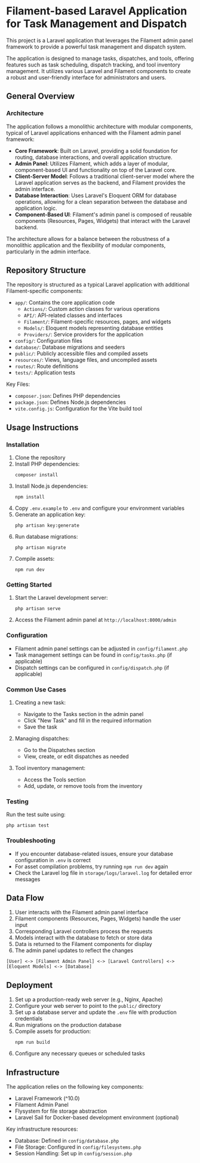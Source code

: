 # Filament-based Laravel Application for Task Management and Dispatch

This project is a Laravel application that leverages the Filament admin panel framework to provide a powerful task management and dispatch system.

The application is designed to manage tasks, dispatches, and tools, offering features such as task scheduling, dispatch tracking, and tool inventory management. It utilizes various Laravel and Filament components to create a robust and user-friendly interface for administrators and users.

## General Overview

### Architecture

The application follows a monolithic architecture with modular components, typical of Laravel applications enhanced with the Filament admin panel framework:

- **Core Framework**: Built on Laravel, providing a solid foundation for routing, database interactions, and overall application structure.
- **Admin Panel**: Utilizes Filament, which adds a layer of modular, component-based UI and functionality on top of the Laravel core.
- **Client-Server Model**: Follows a traditional client-server model where the Laravel application serves as the backend, and Filament provides the admin interface.
- **Database Interaction**: Uses Laravel's Eloquent ORM for database operations, allowing for a clean separation between the database and application logic.
- **Component-Based UI**: Filament's admin panel is composed of reusable components (Resources, Pages, Widgets) that interact with the Laravel backend.

The architecture allows for a balance between the robustness of a monolithic application and the flexibility of modular components, particularly in the admin interface.

## Repository Structure

The repository is structured as a typical Laravel application with additional Filament-specific components:

- `app/`: Contains the core application code
    * `Actions/`: Custom action classes for various operations
    * `API/`: API-related classes and interfaces
    * `Filament/`: Filament-specific resources, pages, and widgets
    * `Models/`: Eloquent models representing database entities
    * `Providers/`: Service providers for the application
- `config/`: Configuration files
- `database/`: Database migrations and seeders
- `public/`: Publicly accessible files and compiled assets
- `resources/`: Views, language files, and uncompiled assets
- `routes/`: Route definitions
- `tests/`: Application tests

Key Files:
- `composer.json`: Defines PHP dependencies
- `package.json`: Defines Node.js dependencies
- `vite.config.js`: Configuration for the Vite build tool

## Usage Instructions

### Installation

1. Clone the repository
2. Install PHP dependencies:
   ```
   composer install
   ```
3. Install Node.js dependencies:
   ```
   npm install
   ```
4. Copy `.env.example` to `.env` and configure your environment variables
5. Generate an application key:
   ```
   php artisan key:generate
   ```
6. Run database migrations:
   ```
   php artisan migrate
   ```
7. Compile assets:
   ```
   npm run dev
   ```

### Getting Started

1. Start the Laravel development server:
   ```
   php artisan serve
   ```
2. Access the Filament admin panel at `http://localhost:8000/admin`

### Configuration

- Filament admin panel settings can be adjusted in `config/filament.php`
- Task management settings can be found in `config/tasks.php` (if applicable)
- Dispatch settings can be configured in `config/dispatch.php` (if applicable)

### Common Use Cases

1. Creating a new task:
    - Navigate to the Tasks section in the admin panel
    - Click "New Task" and fill in the required information
    - Save the task

2. Managing dispatches:
    - Go to the Dispatches section
    - View, create, or edit dispatches as needed

3. Tool inventory management:
    - Access the Tools section
    - Add, update, or remove tools from the inventory

### Testing

Run the test suite using:

```
php artisan test
```

### Troubleshooting

- If you encounter database-related issues, ensure your database configuration in `.env` is correct
- For asset compilation problems, try running `npm run dev` again
- Check the Laravel log file in `storage/logs/laravel.log` for detailed error messages

## Data Flow

1. User interacts with the Filament admin panel interface
2. Filament components (Resources, Pages, Widgets) handle the user input
3. Corresponding Laravel controllers process the requests
4. Models interact with the database to fetch or store data
5. Data is returned to the Filament components for display
6. The admin panel updates to reflect the changes

```
[User] <-> [Filament Admin Panel] <-> [Laravel Controllers] <-> [Eloquent Models] <-> [Database]
```

## Deployment

1. Set up a production-ready web server (e.g., Nginx, Apache)
2. Configure your web server to point to the `public/` directory
3. Set up a database server and update the `.env` file with production credentials
4. Run migrations on the production database
5. Compile assets for production:
   ```
   npm run build
   ```
6. Configure any necessary queues or scheduled tasks

## Infrastructure

The application relies on the following key components:

- Laravel Framework (^10.0)
- Filament Admin Panel
- Flysystem for file storage abstraction
- Laravel Sail for Docker-based development environment (optional)

Key infrastructure resources:

- Database: Defined in `config/database.php`
- File Storage: Configured in `config/filesystems.php`
- Session Handling: Set up in `config/session.php`
